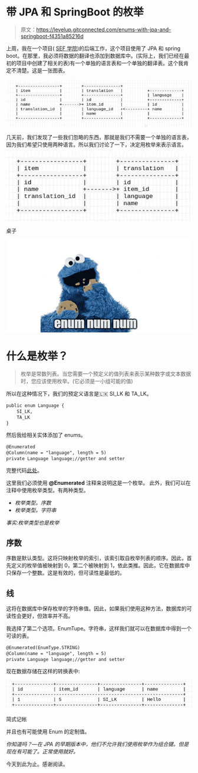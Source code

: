 # 带 JPA 和 SpringBoot 的枚举

> 原文：<https://levelup.gitconnected.com/enums-with-jpa-and-springboot-f4351a85216d>

上周，我在一个项目( [SEF 学院](https://sefglobal.org/academix/))的后端工作，这个项目使用了 JPA 和 spring boot。在那里，我必须将数据的翻译也添加到数据库中。(实际上，我们已经在最初的项目中创建了相关的表)有一个单独的语言表和一个单独的翻译表。这个我肯定不清楚。这是一张图表。

![](img/e089b6be55ff8cc58f9cf72b31b5d0c5.png)

几天前，我们发现了一些我们忽略的东西，那就是我们不需要一个单独的语言表，因为我们希望只使用两种语言。所以我们讨论了一下，决定用枚举来表示语言。

![](img/139d769eca2ef4d71a6317dd584934e8.png)

桌子

![](img/1dd3a3ea1ebb8084ba598948c2fd5235.png)

# 什么是枚举？

> 枚举是常数列表。当您需要一个预定义的值列表来表示某种数字或文本数据时，您应该使用枚举。(它必须是一小组可能的值)

所以在这种情况下，我们的预定义语言是🇱🇰 SI_LK 和 TA_LK。

```
public enum Language {
    SI_LK,
    TA_LK
}
```

然后我给相关实体添加了 enums。

```
@Enumerated
@Column(name = "language", length = 5)
private Language language;//getter and setter
```

完整代码[此处](https://github.com/sef-global/sef-core/blob/efb5e1fc84b7b99f68e8314a095b00f1060a1be5/backend/src/main/java/org/sefglobal/core/academix/model/CategoryTranslation.java)。

这里我们必须使用 **@Enumerated** 注释来说明这是一个枚举。
此外，我们可以在注释中使用枚举类型。有两种类型。

*   *枚举类型。序数*
*   *枚举类型。字符串*

*事实:枚举类型也是枚举*

## 序数

序数是默认类型。这将只映射枚举的索引，该索引取自枚举列表的顺序。因此，首先定义的枚举值被映射到 0，第二个被映射到 1，依此类推。因此，它在数据库中只保存一个整数。这是有效的，但可读性是最低的。

## 线

这将在数据库中保存枚举的字符串值。因此，如果我们使用这种方法，数据库的可读性会更好，但效率并不高。

我选择了第二个选项。EnumTupe。字符串，这样我们就可以在数据库中得到一个可读的表。

```
@Enumerated(EnumType.STRING)
@Column(name = "language", length = 5)
private Language language;//getter and setter
```

现在数据存储在这样的转换表中:

![](img/d5cfea394af21246778e3d60970f3c7b.png)

简式记帐

并且也有可能使用 Enum 的定制值。

*你知道吗？—在 JPA 的早期版本中，他们不允许我们使用枚举作为组合键。但是现在有可能了。正常使用就好。*

今天到此为止。感谢阅读。